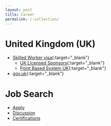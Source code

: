 ```yaml
---
layout: post
title: Career
permalink: /:collection/
---
```


# United Kingdom (UK)
- [Skilled Worker visa](https://www.gov.uk/skilled-worker-visa){:target="_blank"}
  - [UK Licensed Sponsors](https://www.gov.uk/government/publications/register-of-licensed-sponsors-workers){:target="_blank"}
  - [Point Based System UK](https://www.gov.uk/government/publications/uk-points-based-immigration-system-employer-information/the-uks-points-based-immigration-system-an-introduction-for-employers#:~:text=From%201%20January%202021%2C%20free,a%20points%2Dbased%20immigration%20system.&text=Under%20a%20points%2Dbased%20immigration,those%20who%20gain%20enough%20points.){:target="_blank"}
- [gov.uk](https://www.gov.uk/){:target="_blank"}

# Job Search
- [Apply](jobs/apply)
- [Discussion](jobs/discussion)
- [Certifications](certs)
